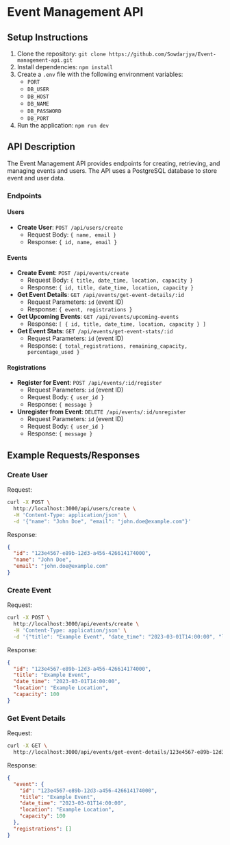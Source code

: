 # **Event Management API**

## **Setup Instructions**

1. Clone the repository: `git clone https://github.com/Sowdarjya/Event-management-api.git`
2. Install dependencies: `npm install`
3. Create a `.env` file with the following environment variables:
   - `PORT`
   - `DB_USER`
   - `DB_HOST`
   - `DB_NAME`
   - `DB_PASSWORD`
   - `DB_PORT`
4. Run the application: `npm run dev`

## **API Description**

The Event Management API provides endpoints for creating, retrieving, and managing events and users. The API uses a PostgreSQL database to store event and user data.

### Endpoints

#### Users

- **Create User**: `POST /api/users/create`
  - Request Body: `{ name, email }`
  - Response: `{ id, name, email }`

#### Events

- **Create Event**: `POST /api/events/create`
  - Request Body: `{ title, date_time, location, capacity }`
  - Response: `{ id, title, date_time, location, capacity }`
- **Get Event Details**: `GET /api/events/get-event-details/:id`
  - Request Parameters: `id` (event ID)
  - Response: `{ event, registrations }`
- **Get Upcoming Events**: `GET /api/events/upcoming-events`
  - Response: `[ { id, title, date_time, location, capacity } ]`
- **Get Event Stats**: `GET /api/events/get-event-stats/:id`
  - Request Parameters: `id` (event ID)
  - Response: `{ total_registrations, remaining_capacity, percentage_used }`

#### Registrations

- **Register for Event**: `POST /api/events/:id/register`
  - Request Parameters: `id` (event ID)
  - Request Body: `{ user_id }`
  - Response: `{ message }`
- **Unregister from Event**: `DELETE /api/events/:id/unregister`
  - Request Parameters: `id` (event ID)
  - Request Body: `{ user_id }`
  - Response: `{ message }`

## **Example Requests/Responses**

### Create User

Request:

```bash
curl -X POST \
  http://localhost:3000/api/users/create \
  -H 'Content-Type: application/json' \
  -d '{"name": "John Doe", "email": "john.doe@example.com"}'
```

Response:

```json
{
  "id": "123e4567-e89b-12d3-a456-426614174000",
  "name": "John Doe",
  "email": "john.doe@example.com"
}
```

### Create Event

Request:

```bash
curl -X POST \
  http://localhost:3000/api/events/create \
  -H 'Content-Type: application/json' \
  -d '{"title": "Example Event", "date_time": "2023-03-01T14:00:00", "location": "Example Location", "capacity": 100}'
```

Response:

```json
{
  "id": "123e4567-e89b-12d3-a456-426614174000",
  "title": "Example Event",
  "date_time": "2023-03-01T14:00:00",
  "location": "Example Location",
  "capacity": 100
}
```

### Get Event Details

Request:

```bash
curl -X GET \
  http://localhost:3000/api/events/get-event-details/123e4567-e89b-12d3-a456-426614174000
```

Response:

```json
{
  "event": {
    "id": "123e4567-e89b-12d3-a456-426614174000",
    "title": "Example Event",
    "date_time": "2023-03-01T14:00:00",
    "location": "Example Location",
    "capacity": 100
  },
  "registrations": []
}
```
